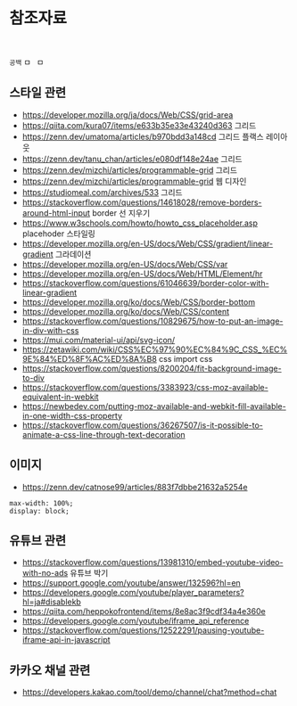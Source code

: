 # 참조자료

&nbsp;

`공백`
ㅁ⠀ㅁ

## 스타일 관련

- https://developer.mozilla.org/ja/docs/Web/CSS/grid-area
- https://qiita.com/kura07/items/e633b35e33e43240d363 그리드
- https://zenn.dev/umatoma/articles/b970bdd3a148cd 그리드 플랙스 레이아웃
- https://zenn.dev/tanu_chan/articles/e080df148e24ae 그리드
- https://zenn.dev/mizchi/articles/programmable-grid 그리드
- https://zenn.dev/mizchi/articles/programmable-grid 웹 디자인
- https://studiomeal.com/archives/533 그리드
- https://stackoverflow.com/questions/14618028/remove-borders-around-html-input border 선 지우기
- https://www.w3schools.com/howto/howto_css_placeholder.asp placehoder 스타일링
- https://developer.mozilla.org/en-US/docs/Web/CSS/gradient/linear-gradient 그라데이션
- https://developer.mozilla.org/en-US/docs/Web/CSS/var
- https://developer.mozilla.org/en-US/docs/Web/HTML/Element/hr
- https://stackoverflow.com/questions/61046639/border-color-with-linear-gradient
- https://developer.mozilla.org/ko/docs/Web/CSS/border-bottom
- https://developer.mozilla.org/ko/docs/Web/CSS/content
- https://stackoverflow.com/questions/10829675/how-to-put-an-image-in-div-with-css
- https://mui.com/material-ui/api/svg-icon/
- https://zetawiki.com/wiki/CSS%EC%97%90%EC%84%9C_CSS_%EC%9E%84%ED%8F%AC%ED%8A%B8 css import css
- https://stackoverflow.com/questions/8200204/fit-background-image-to-div
- https://stackoverflow.com/questions/3383923/css-moz-available-equivalent-in-webkit
- https://newbedev.com/putting-moz-available-and-webkit-fill-available-in-one-width-css-property
- https://stackoverflow.com/questions/36267507/is-it-possible-to-animate-a-css-line-through-text-decoration

## 이미지

- https://zenn.dev/catnose99/articles/883f7dbbe21632a5254e

```
max-width: 100%;
display: block;
```

## 유튜브 관련

- https://stackoverflow.com/questions/13981310/embed-youtube-video-with-no-ads 유튜브 박기
- https://support.google.com/youtube/answer/132596?hl=en
- https://developers.google.com/youtube/player_parameters?hl=ja#disablekb
- https://qiita.com/heppokofrontend/items/8e8ac3f9cdf34a4e360e
- https://developers.google.com/youtube/iframe_api_reference
- https://stackoverflow.com/questions/12522291/pausing-youtube-iframe-api-in-javascript

## 카카오 채널 관련

- https://developers.kakao.com/tool/demo/channel/chat?method=chat
